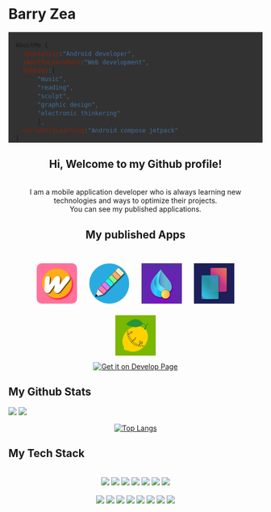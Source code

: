 # Barry Zea
<div style="background-color: rgb(50, 50, 50);">

```js script
 
  AboutMe {
    speciality:"Android developer",
    iWantToLearnMore:"Web development",
    hobbies:[
        "music",
        "reading",
        "sculpt",
        "graphic design",
        "electronic thinkering"
        ],
    currentlyLearning:"Android compose jetpack"
  }
 ```
</div>
<div align="center">
<h2> Hi, Welcome to my Github profile!</h2>
<br />
I am a mobile application developer who is always learning new technologies and ways to optimize their projects.
<br />
  You can see my published applications.
<br/>
 
  
<p align="left"> <h2>My published Apps</h2><p/>
<br/>
<a href="https://play.google.com/store/apps/details?id=com.barryzea.wallhaven&hl=es&gl=US">
<img src="https://github.com/hall9zeha/WallNice-Wallpapers/blob/main/Resources/wallnice_icon.png" 
     width="80" hspace="10" vspace="10" style="border-radius: 10px 10px 10px 10px"></a>
<a href="https://play.google.com/store/apps/details?id=com.BarryZea.XamiNote&hl=es&gl=US">
<img src="https://github.com/hall9zeha/XamiNote/blob/main/Resources/playstore_icon_xami_redondo.png" 
     width="80" hspace="10" vspace="10"></a>
<a href="https://play.google.com/store/apps/details?id=com.barryzea.appweather">
<img src="https://github.com/hall9zeha/NimboWeather/blob/main/Resources/nimboWeather_icon_playStore.png" 
     width="80" hspace="10" vspace="10"></a>
<a href="https://play.google.com/store/apps/details?id=com.barryzea.unsplashapp">
<img src="https://github.com/hall9zeha/UnsplashAndWallhaven-Wallpapers/blob/main/Resources/wallpapers_icon.png" 
     width="80" height="80" hspace="10" vspace="10"></a>
<a href="https://play.google.com/store/apps/details?id=com.barryzeha.pomodoroapp">
<img src= "https://github.com/hall9zeha/PomodoroApp/blob/main/InKotlin/app/src/main/ic_launcher-playstore.png"
     width="80" height="80" hspace="10" vspace="10"></a>
     
<br/>
<a href="https://play.google.com/store/apps/dev?id=5950688758359102854">
    <img alt="Get it on Develop Page"
        height="80"
        src="https://play.google.com/intl/en_us/badges/images/generic/en_badge_web_generic.png" />
</a> 


<br />

<div align="left">

## My Github Stats
  <p>
<img src="https://github-readme-stats.vercel.app/api?username=hall9zeha&show_icons=true&theme=merko"  width="49.3%">
<img src="https://nirzak-streak-stats.vercel.app/?user=hall9zeha&theme=dark"  width="49.3%">
 </p>

</div>
<div align="center">

[![Top Langs](https://github-readme-stats.vercel.app/api/top-langs?username=hall9zeha&layout=compact&theme=radical&langs_count=20)](https://github.com/anuraghazra/github-readme-stats)
</div>



</div>

## My Tech Stack
<br />
<div align="center">
<a href="https://developer.android.com/kotlin" margin="20">
<img src="https://img.shields.io/badge/kotlin-%237F52FF.svg?style=for-the-badge&logo=kotlin&logoColor=white" 
     height="40" margin="15px" ></a>
<a href="https://docs.oracle.com/en/java/" margin="20">   
<img src="https://img.shields.io/badge/java-%23ED8B00.svg?style=for-the-badge&logo=openjdk&logoColor=white" 
     height="40" margin="15px"></a>
<a href="https://docs.microsoft.com/en-us/dotnet/csharp/tour-of-csharp/" margin="20">
<img src="https://img.shields.io/badge/c%23-%23239120.svg?style=for-the-badge&logo=csharp&logoColor=white" 
    height="40" margin="15px"></a>
<a href="https://developer.mozilla.org/en-US/docs/Web/JavaScript" margin="20">
<img src="https://img.shields.io/badge/javascript-%23323330.svg?style=for-the-badge&logo=javascript&logoColor=%23F7DF1E"
     height="40" margin="15px"></a>
<a href="https://firebase.google.com" margin="20">
<img src="https://img.shields.io/badge/firebase-a08021?style=for-the-badge&logo=firebase&logoColor=ffcd34" 
     height="40" margin="15px"></a>
  <a href="https://git-scm.com/" margin="20">
<img src="https://img.shields.io/badge/git-%23F05033.svg?style=for-the-badge&logo=git&logoColor=white" 
     height="40" margin="15px"></a>
    <a href="https://www.mongodb.com/docs/" margin="20">
<img src="https://img.shields.io/badge/MongoDB-%234ea94b.svg?style=for-the-badge&logo=mongodb&logoColor=white" 
     height="40" margin="15px"></a>
 <br />
 <br />
 <a href="https://developer.android.com/" margin="20">
<img src="https://img.shields.io/badge/Android-3DDC84?style=for-the-badge&logo=android&logoColor=white" 
    height="40" margin="15px"></a>
<a href="https://www.python.org/" margin="20">
<img src="https://img.shields.io/badge/python-3670A0?style=for-the-badge&logo=python&logoColor=ffdd54" 
     height="40" margin="15px"></a>
<a href="https://developer.mozilla.org/en-US/docs/Web/CSS" margin="20">
<img src="https://img.shields.io/badge/css3-%231572B6.svg?style=for-the-badge&logo=css3&logoColor=white" 
     height="40" margin="15px"></a>
<a href="https://developer.mozilla.org/en-US/docs/Web/HTML" margin="20">
<img src="https://img.shields.io/badge/html5-%23E34F26.svg?style=for-the-badge&logo=html5&logoColor=white" 
     height="40" margin="15px"></a>
<a href="https://es.react.dev/" margin="20">
<img src="https://img.shields.io/badge/React-20232A?style=for-the-badge&logo=react&logoColor=61DAFB" 
     height="40" margin="15px"></a>

<a href="https://dart.dev/" margin="20">
<img src="https://img.shields.io/badge/dart-%230175C2.svg?style=for-the-badge&logo=dart&logoColor=white" 
     height="40" margin="15px"></a>
<a href="https://www.linuxfoundation.org/" margin="20">
<img src="https://img.shields.io/badge/Linux-FCC624?style=for-the-badge&logo=linux&logoColor=black" 
     height="40" margin="15px"></a>
<a href="https://www.adobe.com/la/products/illustrator.html" margin="20">
<img src="https://img.shields.io/badge/Adobe%20Illustrator-FF9A00?style=for-the-badge&logo=adobe%20illustrator&logoColor=white" 
     height="40" margin="15px"></a>
<br />
<br />
</div>




